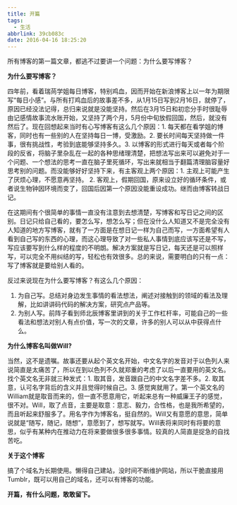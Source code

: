 ```yaml
---
title: 开篇
tags:
  - 生活
abbrlink: 39cb083c
date: 2016-04-16 18:25:20
---
```

所有博客的第一篇文章，都逃不过要讲一个问题：为什么要写博客？

<!-- more -->

**为什么要写博客？**

四年前，看着瑞苘学姐每日博客，特别鸡血，因而开始在新浪博客上以一年为期限写“每日小感”。与所有打鸡血后的故事差不多，从1月15日写到2月16日，就停了，原因已经没法记得，总归来说就是没能坚持。然后在3月15日和初恋分手时很耻辱由记感情故事流水账开始，又坚持了两个月，5月份中旬放假回国，然后，就没有然后了。现在回想起来当时有心写博客有这么几个原因：1. 每天都在看学姐的博客，同时也有一些别的人在坚持每日一博，受激励。2. 要长时间每天坚持做一件事，很有挑战性，考验到底能够坚持多久。3. 以博客的形式进行每天或者每个阶段的反省，将脑子里杂乱在一起的各种思绪理清楚，把想法写出来可以避免对于一个问题、一个想法的思考一直在脑子里死循环，写出来就相当于翻篇清理脑容量好思考别的问题。而没能够好好坚持下来，有主客观上两个原因：1. 主观上可能产生了厌烦心理，不愿意再坚持。 2. 客观上，假期回国，原来设立好的循环条件，或者说生物钟因环境而变了，回国后因第一个原因没能重设成功。继而由博客转战日记。

在这期间有个很简单的事情一直没有注意到去想清楚，写博客和写日记之间的区别。日记只给自己看的，要怎么写，想怎么写；但在没什么人知道又不是完全没有人知道的地方写博客，就有了一方面是在想日记一样为自己而写，一方面希望有人看到自己写的东西的心理，而这心理导致了对一些私人事情到底应该写还是不写，写应该要写到什么样的程度的不明朗。解决方案就是写日记，每天还是可以照样写，可以完全不用纠结的写，轻松也有效很多。总的来说，需要明白的只有一点：写了博客就是要给别人看的。

反过来说现在为什么要写博客？有这么几个原因：

1.  为自己写。总结对身边发生事情的看法想法，阐述对接触到的领域的看法及理解，比如讲讲码代码的解决方案，研究点产品等。
2.  为别人写。前阵子看到师北辰博客里讲到的关于工作杠杆率，可能自己的一些看法和想法对别人有点价值，写一次的文章，许多的别人可以从中获得点什么。

**为什么博客名叫做Will?**

当然，这不是遗嘱。故事还要从起个英文名开始，中文名字的发音对于以色列人来说简直是太痛苦了，所以在到以色列不久就郑重的考虑了以后一直要用的英文名。找个英文名无非就三种发式：1. 取其音，发音跟自己的中文名字差不多。2. 取其意，认可名字背后的含义并且觉得时候自己。3. 感觉爽就用了。第一个英文名的William就是取音而来的，但一直不愿意用它，听起来总有一种威廉王子的感觉，很不对。Will，取了点音，主要是取意：意志、毅力，合性格，也是我所希望的，而且听起来舒服多了。用名字作为博客名，挺自然的。Will又有意愿的意思，简单说就是“随写，随记，随想”，意愿到了，想写就写。Will表将来同时有将要的意思，似乎有某种内在推动力在将来要做很多很多事情。较真的人简直是捉急的自找苦吃。

**关于这个博客**

搞了个域名为长期使用。懒得自己建站，没时间不断维护网站，所以干脆直接用Tumblr，既可以用自己的域名，还可以有博客的功能。

**开篇，有什么问题，敢敢留下。**
